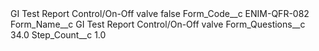 <?xml version="1.0" encoding="UTF-8"?>
<CustomMetadata xmlns="http://soap.sforce.com/2006/04/metadata" xmlns:xsi="http://www.w3.org/2001/XMLSchema-instance" xmlns:xsd="http://www.w3.org/2001/XMLSchema">
    <label>GI Test Report Control/On-Off valve</label>
    <protected>false</protected>
    <values>
        <field>Form_Code__c</field>
        <value xsi:type="xsd:string">ENIM-QFR-082</value>
    </values>
    <values>
        <field>Form_Name__c</field>
        <value xsi:type="xsd:string">GI Test Report Control/On-Off valve</value>
    </values>
    <values>
        <field>Form_Questions__c</field>
        <value xsi:type="xsd:double">34.0</value>
    </values>
    <values>
        <field>Step_Count__c</field>
        <value xsi:type="xsd:double">1.0</value>
    </values>
</CustomMetadata>

